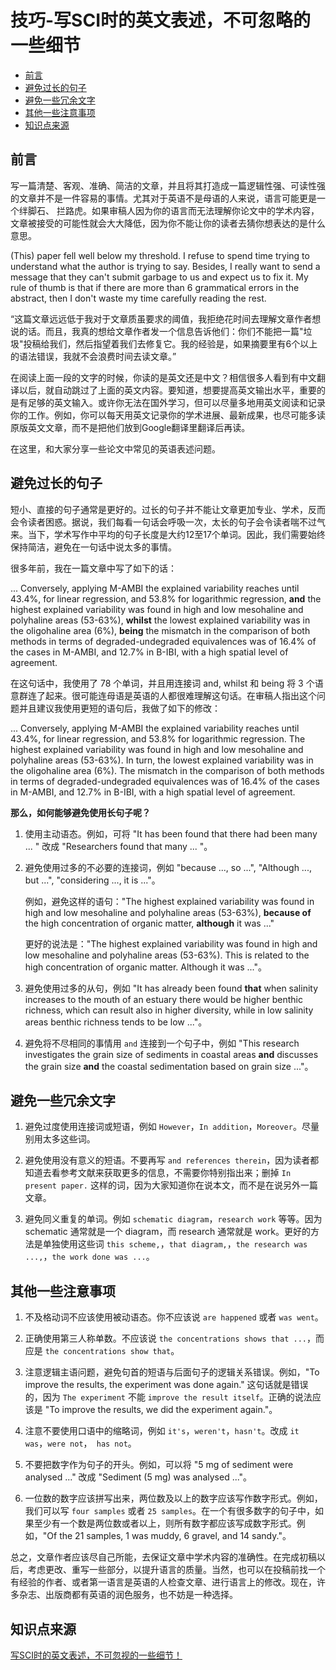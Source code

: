 # 技巧-写SCI时的英文表述，不可忽略的一些细节

  - [前言](#%E5%89%8D%E8%A8%80)
  - [避免过长的句子](#%E9%81%BF%E5%85%8D%E8%BF%87%E9%95%BF%E7%9A%84%E5%8F%A5%E5%AD%90)
  - [避免一些冗余文字](#%E9%81%BF%E5%85%8D%E4%B8%80%E4%BA%9B%E5%86%97%E4%BD%99%E6%96%87%E5%AD%97)
  - [其他一些注意事项](#%E5%85%B6%E4%BB%96%E4%B8%80%E4%BA%9B%E6%B3%A8%E6%84%8F%E4%BA%8B%E9%A1%B9)
  - [知识点来源](#%E7%9F%A5%E8%AF%86%E7%82%B9%E6%9D%A5%E6%BA%90)

## 前言
写一篇清楚、客观、准确、简洁的文章，并且将其打造成一篇逻辑性强、可读性强的文章并不是一件容易的事情。尤其对于英语不是母语的人来说，语言可能更是一个绊脚石、 拦路虎。如果审稿人因为你的语言而无法理解你论文中的学术内容，文章被接受的可能性就会大大降低，因为你不能让你的读者去猜你想表达的是什么意思。

(This) paper fell well below my threshold. I refuse to spend time trying to understand what the author is trying to say. Besides, I really want to send a message that they can't submit garbage to us and expect us to fix it. My rule of thumb is that if there are more than 6 grammatical errors in the abstract, then I don't waste my time carefully reading the rest.

“这篇文章远远低于我对于文章质虽要求的阈值，我拒绝花时间去理解文章作者想说的话。而且，我真的想给文章作者发一个信息告诉他们：你们不能把一篇"垃圾"投稿给我们，然后指望着我们去修复它。我的经验是，如果摘要里有6个以上的语法错误，我就不会浪费时间去读文章。”

在阅读上面一段的文字的时候，你读的是英文还是中文？相信很多人看到有中文翻译以后，就自动跳过了上面的英文内容。要知道，想要提高英文输出水平，重要的是有足够的英文输入。或许你无法在国外学习，但可以尽量多地用英文阅读和记录你的工作。例如，你可以每天用英文记录你的学术进展、最新成果，也尽可能多读原版英文文章，而不是把他们放到Google翻译里翻译后再读。

在这里，和大家分享一些论文中常见的英语表述问题。

## 避免过长的句子
短小、直接的句子通常是更好的。过长的句子并不能让文章更加专业、学术，反而会令读者困惑。据说，我们每看一句话会呼吸一次，太长的句子会令读者喘不过气来。当下，学术写作中平均的句子长度是大约12至17个单词。因此，我们需要始终保持简洁，避免在一句话中说太多的事情。

很多年前，我在一篇文章中写了如下的话：

... Conversely, applying M-AMBI the explained variability reaches until 43.4%, for linear regression, and 53.8% for logarithmic regression, **and** the highest explained variability was found in high and low mesohaline and polyhaline areas (53-63%), **whilst** the lowest explained variability was in the oligohaline area (6%), **being** the mismatch in the comparison of both methods in terms of degraded-undegraded equivalences was of 16.4% of the cases in M-AMBI, and 12.7% in B-IBI, with a high spatial level of agreement.

在这句话中，我使用了 78 个单词，并且用连接词 and, whilst 和 being 将 3 个语意群连了起来。很可能连母语是英语的人都很难理解这句话。在审稿人指出这个问题并且建议我使用更短的语句后，我做了如下的修改：

... Conversely, applying M-AMBI the explained variability reaches until 43.4%, for linear regression, and 53.8% for logarithmic regression. The highest explained variability was found in high and low mesohaline and polyhaline areas (53-63%). In turn, the lowest explained variability was in the oligohaline area (6%). The mismatch in the comparison of both methods in terms of degraded-undegraded equivalences was of 16.4% of the cases in M-AMBI, and 12.7% in B-IBI, with a high spatial level of agreement.

**那么，如何能够避免使用长句子呢？**

1. 使用主动语态。例如，可将 "It has been found that there had been many ... " 改成 "Researchers found that many ... "。

2. 避免使用过多的不必要的连接词，例如 "because ..., so ...", "Although ..., but ...", "considering ..., it is ..."。

    例如，避免这样的语句："The highest explained variability was found in high and low mesohaline and polyhaline areas (53-63%), **because of** the high concentration of organic matter, **although** it was ..."

    更好的说法是："The highest explained variability was found in high and low mesohaline and polyhaline areas (53-63%). This is related to the high concentration of organic matter. Although it was ..."。

3. 避免使用过多的从句，例如 "It has already been found **that** when salinity increases to the mouth of an estuary there would be higher benthic richness, which can result also in higher diversity, while in low salinity areas benthic richness tends to be low ..."。

4. 避免将不尽相同的事情用 `and` 连接到一个句子中，例如 "This research investigates the grain size of sediments in coastal areas **and** discusses the grain size **and** the coastal sedimentation based on grain size ..."。

## 避免一些冗余文字
1. 避免过度使用连接词或短语，例如 `However`，`In addition`，`Moreover`。尽量别用太多这些词。

2. 避免使用没有意义的短语。不要再写 `and references therein`，因为读者都知道去看参考文献来获取更多的信息，不需要你特别指出来；删掉 `In present paper.` 这样的词，因为大家知道你在说本文，而不是在说另外一篇文章。

3. 避免同义重复的单词。例如 `schematic diagram`，`research work` 等等。因为 schematic 通常就是一个 diagram，而 research 通常就是 work。更好的方法是单独使用这些词 `this scheme,`，`that diagram,`，`the research was ...,`，`the work done was ...`。

## 其他一些注意事项
1. 不及格动词不应该使用被动语态。你不应该说 `are happened` 或者 `was went`。

2. 正确使用第三人称单数。不应该说 `the concentrations shows that ...`，而应是 `the concentrations show that`。

3. 注意逻辑主语问题，避免句首的短语与后面句子的逻辑关系错误。例如，"To improve the results, the experiment was done again." 这句话就是错误的，因为 `The experiment` 不能 `improve the result itself`。正确的说法应该是 "To improve the results, we did the experiment again."。

4. 注意不要使用口语中的缩略词，例如 `it's`，`weren't`，`hasn't`。改成 `it was`，`were not`，` has not`。

5. 不要把数字作为句子的开头。例如，可以将 "5 mg of sediment were analysed ..." 改成 "Sediment (5 mg) was analysed ..."。

6. 一位数的数字应该拼写出来，两位数及以上的数字应该写作数字形式。例如，我们可以写 `four samples` 或者 `25 samples`。在一个有很多数字的句子中，如果至少有一个数是两位数或者以上，则所有数字都应该写成数字形式。例如，"Of the 21 samples, 1 was muddy, 6 gravel, and 14 sandy."。

总之，文章作者应该尽自己所能，去保证文章中学术内容的准确性。在完成初稿以后，考虑更改、重写一些部分，以提升语言的质量。当然，也可以在投稿前找一个有经验的作者、或者第一语言是英语的人检查文章、进行语言上的修改。现在，许多杂志、出版商都有英语的润色服务，也不妨是一种选择。

## 知识点来源
[写SCI时的英文表述，不可忽视的一些细节！](https://zhuanlan.zhihu.com/p/157448473?utm_source=qq&utm_medium=social&utm_oi=32650324606976)